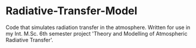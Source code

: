 # Radiative-Transfer-Model

Code that simulates radiation transfer in the atmosphere. Written for use in my Int. M.Sc. 6th semester project 'Theory and Modelling of Atmospheric Radiative Transfer'.
